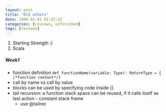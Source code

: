 ```yaml
---
layout: post
title: "Old others"
date: 2000-01-01 02:22:22
categories: [reviews, unfinished]
tags: [reviews]
---
```


1. Starting Strength :)
2. Scala 
##### Week1
- function definition `def functionName(variable: Type): ReturnType = { /*function content*/}`
- call by name vs call by value
- blocks can be used by specifying code inside {}
- tail recursion: a function stack space can be reused, if it calls itself as last action - constant stack frame
    - use @tailrec
